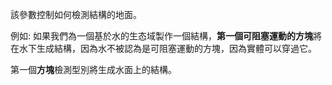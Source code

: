 該參數控制如何檢測結構的地面。

例如: 如果我們為一個基於水的生态域製作一個結構，**第一個可阻塞運動的方塊**將在水下生成結構，因為水不被認為是可阻塞運動的方塊，因為實體可以穿過它。

第一個**方塊**檢測型別將生成水面上的結構。